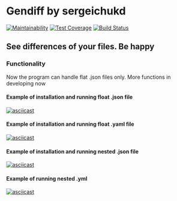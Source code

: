 # Gendiff by sergeichukd

[![Maintainability](https://api.codeclimate.com/v1/badges/4f1fc6fb1f8b13fdd8d6/maintainability)](https://codeclimate.com/github/sergeichukd/python-project-lvl2/maintainability)
[![Test Coverage](https://api.codeclimate.com/v1/badges/4f1fc6fb1f8b13fdd8d6/test_coverage)](https://codeclimate.com/github/sergeichukd/python-project-lvl2/test_coverage)
[![Build Status](https://travis-ci.org/sergeichukd/python-project-lvl2.svg?branch=master)](https://travis-ci.org/sergeichukd/python-project-lvl2)

## See differences of your files. Be happy

### Functionality
Now the program can handle flat .json files only. More functions in developing now

#### Example of installation and running float .json file
[![asciicast](https://asciinema.org/a/ehjtFMfZGhQxK7fPJtu0VwTPj.svg)](https://asciinema.org/a/ehjtFMfZGhQxK7fPJtu0VwTPj)

#### Example of installation and running float .yaml file
[![asciicast](https://asciinema.org/a/e6Aq0jQxLsR3GMjpeILiui2JM.svg)](https://asciinema.org/a/e6Aq0jQxLsR3GMjpeILiui2JM)

#### Example of installation and running nested .json file
[![asciicast](https://asciinema.org/a/jxvWK0ladceSQ4fny0w9AxKQW.svg)](https://asciinema.org/a/jxvWK0ladceSQ4fny0w9AxKQW)

#### Example of running nested .yml
[![asciicast](https://asciinema.org/a/QfnhkV4mUF0rHb7hpIrL0VgFn.svg)](https://asciinema.org/a/QfnhkV4mUF0rHb7hpIrL0VgFn)
